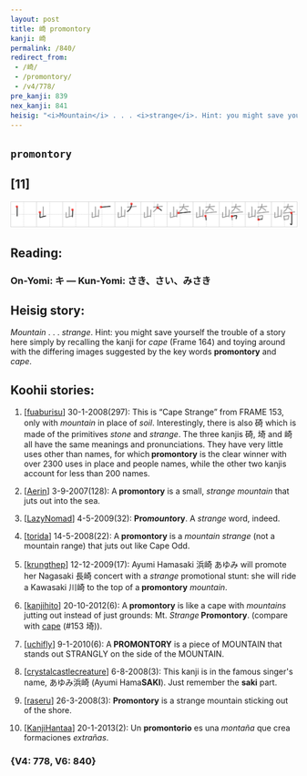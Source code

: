 ```yaml
---
layout: post
title: 崎 promontory
kanji: 崎
permalink: /840/
redirect_from:
 - /崎/
 - /promontory/
 - /v4/778/
pre_kanji: 839
nex_kanji: 841
heisig: "<i>Mountain</i> . . . <i>strange</i>. Hint: you might save yourself the trouble of a story here simply by recalling the kanji for <i>cape</i> (Frame 164) and toying around with the differing images suggested by the key words <b>promontory</b> and <i>cape</i>."
---
```


## `promontory`

## [11]

<div class="stroke"><img src="../images/E5B48E.png" /></div>

## Reading:

### On-Yomi: キ &mdash; Kun-Yomi: さき、さい、みさき

## Heisig story:

<i>Mountain</i> . . . <i>strange</i>. Hint: you might save yourself the trouble of a story here simply by recalling the kanji for <i>cape</i> (Frame 164) and toying around with the differing images suggested by the key words <b>promontory</b> and <i>cape</i>.

## Koohii stories:

1) [<a href="http://kanji.koohii.com/profile/fuaburisu">fuaburisu</a>] 30-1-2008(297): This is “Cape Strange” from FRAME 153, only with <em>mountain</em> in place of <em>soil</em>. Interestingly, there is also 碕 which is made of the primitives<em> stone</em> and <em>strange</em>. The three kanjis 碕, 埼 and 崎 all have the same meanings and pronunciations. They have very little uses other than names, for which<strong> promontory</strong> is the clear winner with over 2300 uses in place and people names, while the other two kanjis account for less than 200 names.

2) [<a href="http://kanji.koohii.com/profile/Aerin">Aerin</a>] 3-9-2007(128): A<strong> promontory</strong> is a small, <em>strange mountain</em> that juts out into the sea.

3) [<a href="http://kanji.koohii.com/profile/LazyNomad">LazyNomad</a>] 4-5-2009(32): <strong>Pro<em>mount</em>ory</strong>. A <em>strange</em> word, indeed.

4) [<a href="http://kanji.koohii.com/profile/torida">torida</a>] 14-5-2008(22): A<strong> promontory</strong> is a <em>mountain strange</em> (not a mountain range) that juts out like Cape Odd.

5) [<a href="http://kanji.koohii.com/profile/krungthep">krungthep</a>] 12-12-2009(17): Ayumi Hamasaki 浜崎 あゆみ will promote her Nagasaki 長崎 concert with a <em>strange</em> promotional stunt: she will ride a Kawasaki 川崎 to the top of a<strong> promontory</strong> <em>mountain</em>.

6) [<a href="http://kanji.koohii.com/profile/kanjihito">kanjihito</a>] 20-10-2012(6): A<strong> promontory</strong> is like a cape with <em>mountains</em> jutting out instead of just grounds: Mt. <em>Strange</em><strong> Promontory</strong>. (compare with <a href="../v4/153">cape</a> (#153 埼)).

7) [<a href="http://kanji.koohii.com/profile/uchifly">uchifly</a>] 9-1-2010(6): A<strong> PROMONTORY</strong> is a piece of MOUNTAIN that stands out STRANGLY on the side of the MOUNTAIN.

8) [<a href="http://kanji.koohii.com/profile/crystalcastlecreature">crystalcastlecreature</a>] 6-8-2008(3): This kanji is in the famous singer&#039;s name, あゆみ浜崎 (Ayumi Hama<strong>SAKI</strong>). Just remember the <strong>saki</strong> part.

9) [<a href="http://kanji.koohii.com/profile/raseru">raseru</a>] 26-3-2008(3): <strong>Promontory</strong> is a strange mountain sticking out of the shore.

10) [<a href="http://kanji.koohii.com/profile/KanjiHantaa">KanjiHantaa</a>] 20-1-2013(2): Un <strong>promontorio</strong> es una <em>montaña</em> que crea formaciones <em>extrañas</em>.

### {V4: 778, V6: 840}
